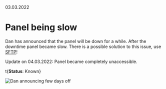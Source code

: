 03.03.2022

# Panel being slow

Dan has announced that the panel will be down for a while. After the downtime panel became slow. There is a possible solution to this issue, use [SFTP](/advanced/vscode-sftp)!

Update on 04.03.2022: Panel became completely unaccessible.

t{**Status**: Known}

![Dan announcing few days off](/content/issue-tracker/8/panel.png)
